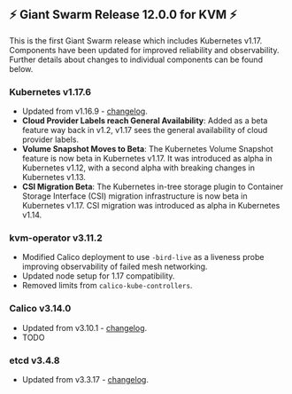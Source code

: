 ## :zap: Giant Swarm Release 12.0.0 for KVM :zap:

This is the first Giant Swarm release which includes Kubernetes v1.17. Components have been updated for improved reliability and observability. Further details about changes to individual components can be found below.

### Kubernetes v1.17.6
- Updated from v1.16.9 - [changelog](https://github.com/kubernetes/kubernetes/blob/master/CHANGELOG/CHANGELOG-1.17.md#changelog-since-v1175).
- **Cloud Provider Labels reach General Availability**: Added as a beta feature way back in v1.2, v1.17 sees the general availability of cloud provider labels.
- **Volume Snapshot Moves to Beta**: The Kubernetes Volume Snapshot feature is now beta in Kubernetes v1.17. It was introduced as alpha in Kubernetes v1.12, with a second alpha with breaking changes in Kubernetes v1.13.
- **CSI Migration Beta**: The Kubernetes in-tree storage plugin to Container Storage Interface (CSI) migration infrastructure is now beta in Kubernetes v1.17. CSI migration was introduced as alpha in Kubernetes v1.14.

### kvm-operator v3.11.2
- Modified Calico deployment to use `-bird-live` as a liveness probe improving observability of failed mesh networking.
- Updated node setup for 1.17 compatibility.
- Removed limits from `calico-kube-controllers`.

### Calico v3.14.0
- Updated from v3.10.1 - [changelog](https://docs.projectcalico.org/v3.14/release-notes/).
- TODO

### etcd v3.4.8
- Updated from v3.3.17 - [changelog](https://github.com/etcd-io/etcd/blob/master/CHANGELOG-3.4.md#v348-2020-05-18).
